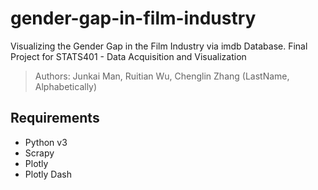 # gender-gap-in-film-industry
Visualizing the Gender Gap in the Film Industry via imdb Database. Final Project for STATS401 - Data Acquisition and Visualization 

> Authors: Junkai Man, Ruitian Wu, Chenglin Zhang (LastName, Alphabetically)


## Requirements
- Python v3
- Scrapy
- Plotly
- Plotly Dash
